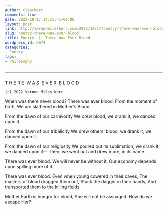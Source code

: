 ```yaml
---
author: clearkerr
comments: true
date: 2022-10-17 14:31:41+00:00
layout: post
link: http://vernonmileskerr.com/2022/10/17/poetry-there-was-ever-blood/
slug: poetry-there-was-ever-blood
title: Poetry  |  There Was Ever Blood
wordpress_id: 6074
categories:
- Poetry
tags:
- Philosophy
---
```


* * *





### 
T H E R E  W A S  E V E R  B L O O D



    
    (c) 2022 Vernon Miles Kerr


When was there never blood?
There was ever blood.
From the moment of birth,
We are slathered in Mother's Blood.

From the dawn of our carnivority
We drew blood, we drank it, we danced upon it.

From the dawn of our tribalicity
We drew others' blood, we drank it, we danced upon it.

From the dawn of our religiosity
We poured out its sublimation, we drank it, we danced upon it—
Then, we went out and drew more, in its name.

There was ever blood.
We will never be without it.
Our economy depends upon spilling more of it.

There was ever blood.
Even when young cowered in their caves,
The masters of blood dragged them out,
Stuck the dagger in their hands,
And transported them to the killing fields.

Mother Earth is hungry for blood;
She will not be assuaged.
How do we escape Her?
